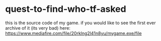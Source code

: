 # quest-to-find-who-tf-asked
this is the source code of my game.
if you would like to see the first ever archive of it (its very bad)
here: 
https://www.mediafire.com/file/20rklng2l41n8yu/mygame.exe/file
